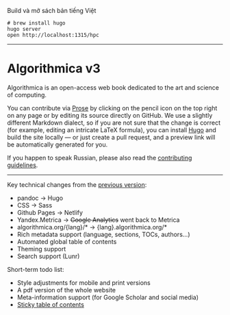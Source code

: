 Build và mở sách bản tiếng Việt

```
# brew install hugo
hugo server
open http://localhost:1315/hpc
```

- - -

# Algorithmica v3

Algorithmica is an open-access web book dedicated to the art and science of computing.

You can contribute via [Prose](https://prose.io/) by clicking on the pencil icon on the top right on any page or by editing its source directly on GitHub. We use a slightly different Markdown dialect, so if you are not sure that the change is correct (for example, editing an intricate LaTeX formula), you can install [Hugo](https://gohugo.io/) and build the site locally — or just create a pull request, and a preview link will be automatically generated for you.

If you happen to speak Russian, please also read the [contributing guidelines](https://ru.algorithmica.org/contributing/).

---

Key technical changes from the [previous version](https://github.com/algorithmica-org/articles):

* pandoc -> Hugo
* CSS -> Sass
* Github Pages -> Netlify
* Yandex.Metrica -> ~~Google Analytics~~ went back to Metrica
* algorithmica.org/{lang}/* -> {lang}.algorithmica.org/*
* Rich metadata support (language, sections, TOCs, authors...)
* Automated global table of contents
* Theming support
* Search support (Lunr)

Short-term todo list:

* Style adjustments for mobile and print versions
* A pdf version of the whole website
* Meta-information support (for Google Scholar and social media)
* [Sticky table of contents](https://css-tricks.com/table-of-contents-with-intersectionobserver/)
